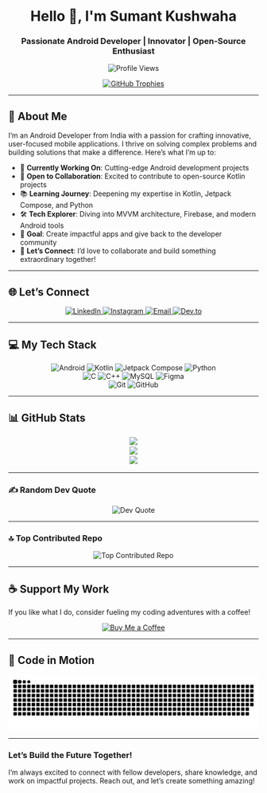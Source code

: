<h1 align="center">Hello 👋, I'm Sumant Kushwaha</h1>
<h3 align="center">Passionate Android Developer | Innovator | Open-Source Enthusiast</h3>

<p align="center">
  <img src="https://komarev.com/ghpvc/?username=sumant-kushwaha&label=Profile%20Views&color=0e75b6&style=flat" alt="Profile Views" />
</p>

<p align="center">
  <a href="https://github.com/ryo-ma/github-profile-trophy">
    <img src="https://github-profile-trophy.vercel.app/?username=sumant-kushwaha&theme=onedark&column=5&margin-w=15&title=Commit,Stars,Followers,Repositories,Experience" alt="GitHub Trophies" />
  </a>
</p>



---

## 🚀 About Me
I’m an Android Developer from India with a passion for crafting innovative, user-focused mobile applications. I thrive on solving complex problems and building solutions that make a difference. Here’s what I’m up to:

- 🌟 **Currently Working On**: Cutting-edge Android development projects  
- 🤝 **Open to Collaboration**: Excited to contribute to open-source Kotlin projects  
- 📚 **Learning Journey**: Deepening my expertise in Kotlin, Jetpack Compose, and Python  
- 🛠 **Tech Explorer**: Diving into MVVM architecture, Firebase, and modern Android tools  
- 🎯 **Goal**: Create impactful apps and give back to the developer community  
- 📩 **Let’s Connect**: I’d love to collaborate and build something extraordinary together!

---

## 🌐 Let’s Connect
<p align="center">
  <a href="https://linkedin.com/in/sumant-kushwaha" target="_blank">
    <img src="https://img.shields.io/badge/LinkedIn-%230077B5.svg?style=for-the-badge&logo=linkedin&logoColor=white" alt="LinkedIn" />
  </a>
  <a href="https://instagram.com/Sumant_Kushwahaa" target="_blank">
    <img src="https://img.shields.io/badge/Instagram-%23E4405F.svg?style=for-the-badge&logo=instagram&logoColor=white" alt="Instagram" />
  </a>
  <a href="mailto:SumantKushwaha.dev@gmail.com" target="_blank">
    <img src="https://img.shields.io/badge/Email-D14836?style=for-the-badge&logo=gmail&logoColor=white" alt="Email" />
  </a>
  <a href="https://dev.to/sumant_kushwaha" target="_blank">
    <img src="https://img.shields.io/badge/Dev.to-0A0A0A?style=for-the-badge&logo=dev.to&logoColor=white" alt="Dev.to" />
  </a>
</p>

---

## 💻 My Tech Stack
<p align="center">
  <img src="https://img.shields.io/badge/Android-3DDC84?style=for-the-badge&logo=android&logoColor=white" alt="Android" />
  <img src="https://img.shields.io/badge/Kotlin-7F52FF?style=for-the-badge&logo=kotlin&logoColor=white" alt="Kotlin" />
  <img src="https://img.shields.io/badge/Jetpack%20Compose-4285F4?style=for-the-badge&logo=jetpackcompose&logoColor=white" alt="Jetpack Compose" />
  <img src="https://img.shields.io/badge/Python-3776AB?style=for-the-badge&logo=python&logoColor=white" alt="Python" />
  <br/>
  <img src="https://img.shields.io/badge/C-00599C?style=for-the-badge&logo=c&logoColor=white" alt="C" />
  <img src="https://img.shields.io/badge/C++-00599C?style=for-the-badge&logo=c%2B%2B&logoColor=white" alt="C++" />
  <img src="https://img.shields.io/badge/MySQL-4479A1?style=for-the-badge&logo=mysql&logoColor=white" alt="MySQL" />
  <img src="https://img.shields.io/badge/Figma-F24E1E?style=for-the-badge&logo=figma&logoColor=white" alt="Figma" />
  <br/>
  <img src="https://img.shields.io/badge/Git-F05032?style=for-the-badge&logo=git&logoColor=white" alt="Git" />
  <img src="https://img.shields.io/badge/GitHub-181717?style=for-the-badge&logo=github&logoColor=white" alt="GitHub" />
</p>

---

## 📊 GitHub Stats

<p align="center">
  <img src="https://github-readme-stats.vercel.app/api?username=sumant-kushwaha&theme=radical&hide_border=false&include_all_commits=false&count_private=false"/>
  <br/>
  <img src="https://nirzak-streak-stats.vercel.app/?user=sumant-kushwaha&theme=radical&hide_border=false"/>
  <br/>
  <img src="https://github-readme-stats.vercel.app/api/top-langs/?username=sumant-kushwaha&theme=radical&hide_border=false&include_all_commits=false&count_private=false&layout=compact"/>
</p>


---

### ✍️ Random Dev Quote
<p align="center">
  <img src="https://quotes-github-readme.vercel.app/api?type=horizontal&theme=radical" alt="Dev Quote"/>
</p>

---

### 🔝 Top Contributed Repo
<p align="center">
  <img src="https://github-contributor-stats.vercel.app/api?username=sumant-kushwaha&limit=5&theme=radical&combine_all_yearly_contributions=true" alt="Top Contributed Repo"/>
</p>

---

## ☕ Support My Work
If you like what I do, consider fueling my coding adventures with a coffee!  
<p align="center">
  <a href="https://www.buymeacoffee.com/Sumant_Kushwaha">
    <img src="https://cdn.buymeacoffee.com/buttons/v2/default-yellow.png" height="50" width="210" alt="Buy Me a Coffee" />
  </a>
</p>

---

## 🐍 Code in Motion
<p align="center">
  <picture>
    <source media="(prefers-color-scheme: dark)" srcset="https://github.com/Sumant-Kushwaha/Sumant-Kushwaha/blob/output/github-snake-dark.svg" />
    <source media="(prefers-color-scheme: light)" srcset="https://github.com/Sumant-Kushwaha/Sumant-Kushwaha/blob/output/github-snake.svg" />
    <img alt="GitHub Snake" src="https://github.com/Sumant-Kushwaha/Sumant-Kushwaha/blob/output/github-snake.svg" />
  </picture>
</p>

---


### Let’s Build the Future Together!  
I’m always excited to connect with fellow developers, share knowledge, and work on impactful projects. Reach out, and let’s create something amazing!
